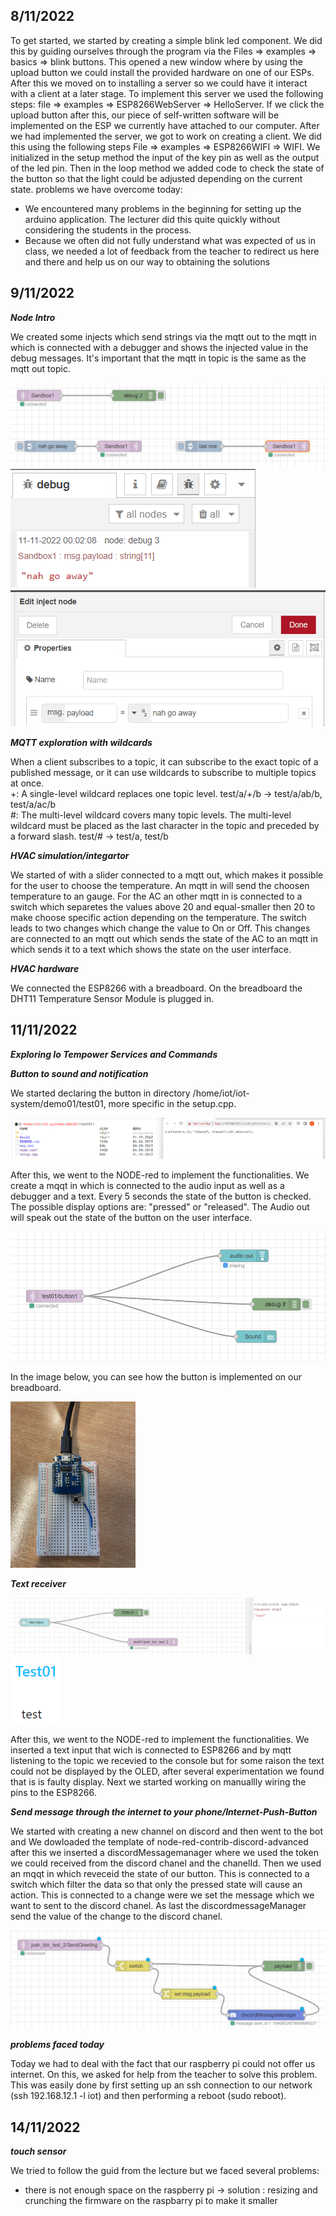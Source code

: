 
 ## 8/11/2022
To get started, we started by creating a simple blink led component. We did this by guiding ourselves through the program via the Files => examples => basics => blink buttons. This opened a new window where by using the upload button we could install the provided hardware on one of our ESPs.
After this we moved on to installing a server so we could have it interact with a client at a later stage. To implement this server we used the following steps: file => examples => ESP8266WebServer => HelloServer. If we click the upload button after this, our piece of self-written software will be implemented on the ESP we currently have attached to our computer.
After we had implemented the server, we got to work on creating a client. We did this using the following steps File => examples => ESP8266WIFI => WIFI. We initialized in the setup method the input of the key pin as well as the output of the led pin. Then in the loop method we added code to check the state of the button so that the light could be adjusted depending on the current state.
problems we have overcome today:
-	We encountered many problems in the beginning for setting up the arduino application. The lecturer did this quite quickly without considering the students in the process.
-	Because we often did not fully understand what was expected of us in class, we needed a lot of feedback from the teacher to redirect us here and there and help us on our way to obtaining the solutions

## 9/11/2022

***Node Intro***
<p>We created some injects which send strings via the mqtt out to the mqtt in which is connected with a debugger and shows the injected value in the debug messages.
It's important that the mqtt in topic is the same as the mqtt out topic.<p>

![Tux, the Linux mascot](images/introNode.png)
![Tux, the Linux mascot](images/debugIntroNode.png)
![Tux, the Linux mascot](images/payloadIntroNode.png)


***MQTT exploration with wildcards***
<p> When a client subscribes to a topic, it can subscribe to the exact topic of a published message, or it can use wildcards to subscribe to multiple topics at once.<br>
+: A single-level wildcard replaces one topic level. test/a/+/b -> test/a/ab/b, test/a/ac/b <br>
#: The multi-level wildcard covers many topic levels. The multi-level wildcard must be placed as the last character in the topic and preceded by a forward slash. test/# -> test/a, test/b <p>

***HVAC simulation/integartor***
<p>We started of with a slider connected to a mqtt out, which makes it possible for the user to choose the temperature. An mqtt in will send the choosen temperature to an gauge. 
For the AC an other mqtt in is connected to a switch which separetes the values above 20 and equal-smaller then 20 to make choose specific action depending on the temperature. 
The switch leads to two changes which change the value to On or Off. This changes are connected to an mqtt out which sends the state of the AC to an mqtt in which sends it to a text which shows the state on the user interface.<p>

***HVAC hardware***
<p>We connected the ESP8266 with a breadboard. On the breadboard the DHT11 Temperature Sensor Module is plugged in.<p>

## 11/11/2022

***Exploring Io Tempower Services and Commands***
<p>
  
</p>
 

 
 
 ***Button to sound and notification***
 
 We started declaring the button in directory /home/iot/iot-system/demo01/test01, more specific in the setup.cpp.
 
  ![Tux, the Linux mascot](images/setup.cpp.png)

 
 After this, we went to the NODE-red to implement the functionalities.
 We create a mqqt in which is connected to the audio input as well as a debugger and a text.
 Every 5 seconds the state of the button is checked. The possible display options are: "pressed" or "released".
 The Audio out will speak out the state of the button on the user interface.
 

 
 ![Tux, the Linux mascot](images/Sound.png)
 
 In the image below, you can see how the button is implemented on our breadboard.
 
 <img src="images/breadboardSound.png" alt="drawing" width="200"/>
 
  ***Text receiver***
  
 
![Tux, the Linux mascot](images/textNodeRedScheme.png)
![Tux, the Linux mascot](images/TextNodeRedGUI.png)

 
After this, we went to the NODE-red to implement the functionalities.
We inserted a text input that wich is connected to ESP8266 and by mqtt listening to the topic we recevied to the console but for some raison the text could not be displayed by the OLED, after several experimentation we found that is is faulty display. Next we started working on manuallly wiring the pins to the ESP8266.

***Send message through the internet to your phone/Internet-Push-Button***
 
<p>
We started with creating a new channel on discord and then went to the bot and 
We dowloaded the template of node-red-contrib-discord-advanced after this we inserted a discordMessagemanager where we used the token we could received from the discord chanel and the chanelId. Then we used an mqqt in which reveceid the state of our button. This is connected to a switch which filter the data so that only the pressed state will cause an action. This is connected to a change were we set the message which we want to sent to the discord chanel. As last the discordmessageManager send the value of the change to the discord chanel. 
</p>

![Tux, the Linux mascot](images/messageDiscordScheme.png)


***problems faced today***
<p> Today we had to deal with the fact that our raspberry pi could not offer us internet. On this, we asked for help from the teacher to solve this problem. This was easily done by first setting up an ssh connection to our network (ssh 192.168.12.1 -l iot) and then performing a reboot (sudo reboot).</p>

 ## 14/11/2022
 
  
 ***touch sensor***
 
 We tried to follow the guid from the lecture but we faced several problems:
  - there is not enough space on the raspberry pi
  -> solution : resizing and crunching the firmware on the raspbarry pi to make it smaller  
 
 
 

 
 
 
 

 
 
